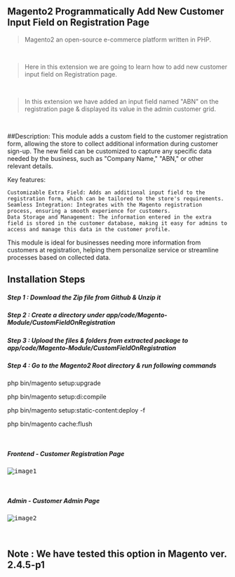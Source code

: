 ## Magento2 Programmatically Add New Customer Input Field on Registration Page

> Magento2 an open-source e-commerce platform written in PHP.

&nbsp;
&nbsp;

> Here in this extension we are going to learn how to add new customer input field on Registration page.

&nbsp;
&nbsp;

> In this extension we have added an input field named "ABN" on the registration page & displayed its value in the admin customer grid.

&nbsp;
&nbsp;

##Description:
This module adds a custom field to the customer registration form, allowing the store to collect additional information during customer sign-up. The new field can be customized to capture any specific data needed by the business, such as "Company Name," "ABN," or other relevant details.

Key features:

    Customizable Extra Field: Adds an additional input field to the registration form, which can be tailored to the store's requirements.
    Seamless Integration: Integrates with the Magento registration process, ensuring a smooth experience for customers.
    Data Storage and Management: The information entered in the extra field is stored in the customer database, making it easy for admins to access and manage this data in the customer profile.

This module is ideal for businesses needing more information from customers at registration, helping them personalize service or streamline processes based on collected data.

## Installation Steps

##### Step 1 : Download the Zip file from Github & Unzip it
##### Step 2 : Create a directory under app/code/Magento-Module/CustomFieldOnRegistration
##### Step 3 : Upload the files & folders from extracted package to app/code/Magento-Module/CustomFieldOnRegistration
##### Step 4 : Go to the Magento2 Root directory & run following commands

php bin/magento setup:upgrade

php bin/magento setup:di:compile

php bin/magento setup:static-content:deploy -f

php bin/magento cache:flush

&nbsp;
&nbsp;

<h5>Frontend - Customer Registration Page</h5>
<kbd>

![image1](https://user-images.githubusercontent.com/123800304/218378188-905c851e-abf9-46fd-9c34-6d151e80bf03.png)


</kbd>

&nbsp;
&nbsp;

<h5>Admin - Customer Admin Page</h5>
<kbd>


![image2](https://user-images.githubusercontent.com/123800304/218378310-878b8aae-03cb-4406-b61a-252d87b74200.png)


</kbd>

&nbsp;
&nbsp;
## Note : We have tested this option in Magento ver. 2.4.5-p1
